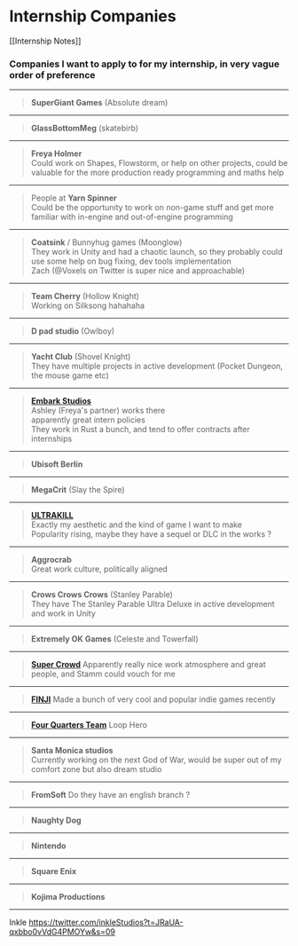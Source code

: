 # Internship Companies

[[Internship Notes]]

### Companies I want to apply to for my internship, in very vague order of preference

---

> **SuperGiant Games** (Absolute dream)

---

> **GlassBottomMeg** (skatebirb)

---

> **Freya Holmer**  
> Could work on Shapes, Flowstorm, or help on other projects, could be valuable for the more production ready programming and maths help

---

> People at **Yarn Spinner**  
> Could be the opportunity to work on non-game stuff and get more familiar with in-engine and out-of-engine programming

---

> **Coatsink** / Bunnyhug games (Moonglow)  
> They work in Unity and had a chaotic launch, so they probably could use some help on bug fixing, dev tools implementation  
> Zach (@Voxels on Twitter is super nice and approachable)

---

> **Team Cherry** (Hollow Knight)  
> Working on Silksong hahahaha

---

> **D pad studio** (Owlboy)

---

> **Yacht Club** (Shovel Knight)  
> They have multiple projects in active development (Pocket Dungeon, the mouse game etc)

---

> [**Embark Studios**](https://www.embark-studios.com/)  
> Ashley (Freya's partner) works there  
> apparently great intern policies  
> They work in Rust a bunch, and tend to offer contracts after internships

---

> **Ubisoft Berlin**

---

> **MegaCrit** (Slay the Spire)

---

> [**ULTRAKILL**](https://twitter.com/ULTRAKILLGame)  
> Exactly my aesthetic and the kind of game I want to make  
> Popularity rising, maybe they have a sequel or DLC in the works ?

---

> **Aggrocrab**  
> Great work culture, politically aligned

---

> **Crows Crows Crows** (Stanley Parable)  
> They have The Stanley Parable Ultra Deluxe in active development and work in Unity

---

> **Extremely OK Games** (Celeste and Towerfall)

---

> [**Super Crowd**](https://super-crowd.com)
> Apparently really nice work atmosphere and great people, and Stamm could vouch for me

---

> [**FINJI**](https://finji.co)
> Made a bunch of very cool and popular indie games recently

---

> [**Four Quarters Team**](https://twitter.com/_FQteam) Loop Hero

---

> **Santa Monica studios**  
> Currently working on the next God of War, would be super out of my comfort zone but also dream studio

---

> **FromSoft**
> Do they have an english branch ?

---

> **Naughty Dog**

---

> **Nintendo**

---

> **Square Enix**

---

> **Kojima Productions**

---

Inkle https://twitter.com/inkleStudios?t=JRaUA-qxbbo0vVdG4PMOYw&s=09

